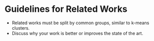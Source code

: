 # Guidelines for Related Works

- Related works must be split by common groups, similar to k-means clusters.
- Discuss why your work is better or improves the state of the art. 

